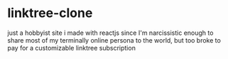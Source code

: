 # linktree-clone
just a hobbyist site i made with reactjs since I'm narcissistic enough to share most of my terminally online persona to the world, but too broke to pay for a customizable linktree subscription 
